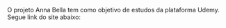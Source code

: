O projeto Anna Bella tem como objetivo de estudos da plataforma Udemy. Segue link do site abaixo:

<a href="projeto-anna-bella-nine.vercel.app"></a>
